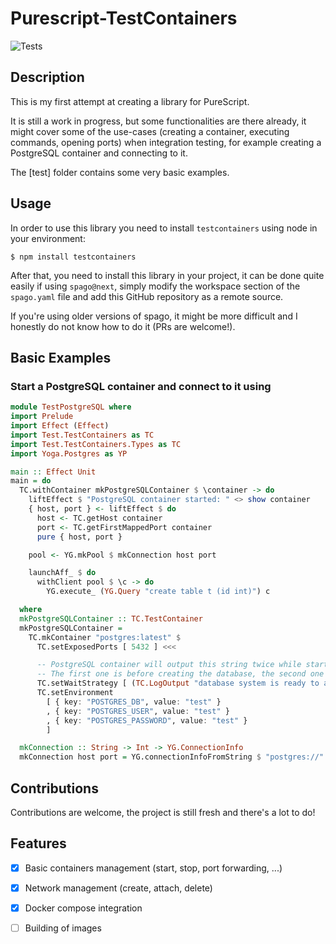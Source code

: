 # Purescript-TestContainers

![Tests](https://github.com/massix/purescript-testcontainers/actions/workflows/purescript.yml/badge.svg)

## Description
This is my first attempt at creating a library for PureScript.

It is still a work in progress, but some functionalities are there already, it might
cover some of the use-cases (creating a container, executing commands, opening ports)
when integration testing, for example creating a PostgreSQL container and connecting
to it.

The [test] folder contains some very basic examples.


## Usage
In order to use this library you need to install `testcontainers` using node in your
environment:

    $ npm install testcontainers

After that, you need to install this library in your project, it can be done quite
easily if using `spago@next`, simply modify the workspace section of the `spago.yaml`
file and add this GitHub repository as a remote source.

If you're using older versions of spago, it might be more difficult and I honestly
do not know how to do it (PRs are welcome!).

## Basic Examples

### Start a PostgreSQL container and connect to it using

```purescript
module TestPostgreSQL where
import Prelude
import Effect (Effect)
import Test.TestContainers as TC
import Test.TestContainers.Types as TC
import Yoga.Postgres as YP

main :: Effect Unit
main = do
  TC.withContainer mkPostgreSQLContainer $ \container -> do
    liftEffect $ "PostgreSQL container started: " <> show container
    { host, port } <- liftEffect $ do
      host <- TC.getHost container
      port <- TC.getFirstMappedPort container
      pure { host, port }

    pool <- YG.mkPool $ mkConnection host port

    launchAff_ $ do
      withClient pool $ \c -> do
        YG.execute_ (YG.Query "create table t (id int)") c

  where
  mkPostgreSQLContainer :: TC.TestContainer
  mkPostgreSQLContainer =
    TC.mkContainer "postgres:latest" $
      TC.setExposedPorts [ 5432 ] <<<

      -- PostgreSQL container will output this string twice while starting
      -- The first one is before creating the database, the second one is the real one
      TC.setWaitStrategy [ (TC.LogOutput "database system is ready to accept connections" 2) ] <<<
      TC.setEnvironment
        [ { key: "POSTGRES_DB", value: "test" }
        , { key: "POSTGRES_USER", value: "test" }
        , { key: "POSTGRES_PASSWORD", value: "test" }
        ]

  mkConnection :: String -> Int -> YG.ConnectionInfo
  mkConnection host port = YG.connectionInfoFromString $ "postgres://" <> host <> ":" <> show port <> "/test"
```


## Contributions

Contributions are welcome, the project is still fresh and there's a lot to do!


## Features

- [x] Basic containers management (start, stop, port forwarding, ...)
- [x] Network management (create, attach, delete)
- [x] Docker compose integration
- [ ] Building of images

